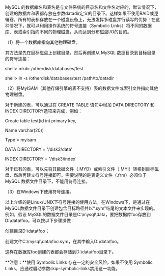 

MySQL 的数据库名和表名是与文件系统的目录名和文件名对应的，默认情况下，创建的数据库和表都存放在参数datadir定义的目录下。这样如果不使用RAID或逻辑卷，所有的表都存放在一个磁盘设备上，无法发挥多磁盘并行读写的优势！在这种情况下，就可以利用操作系统的符号连接（Symbolic Links）将不同的数据库、表或索引指向不同的物理磁盘，从而达到分布磁盘I/O的目的。

（1）将一个数据库指向其他物理磁盘。

其方法是先在目标磁盘上创建目录，然后再创建从 MySQL 数据目录到目标目录的符号连接：

shell> mkdir /otherdisk/databases/test

shell> ln -s /otherdisk/databases/test /path/to/datadir

（2）将MyISAM（其他存储引擎的表不支持）表的数据文件或索引文件指向其他物理磁盘。

对于新建的表，可以通过在 CREATE TABLE 语句中增加 DATA DIRECTORY 和INDEX DIRECTORY选项来完成，例如：

Create table test(id int primary key,

Name varchar(20))

Type = myisam

DATA DIRECTORY = '/disk2/data'

INDEX DIRECTORY = '/disk3/index'

对于已有的表，可以先将其数据文件（.MYD）或索引文件（.MYI）转移到目标磁盘，然后再建立符号连接即可。需要说明的是表定义文件（.frm）必须位于 MySQL 数据文件目录下，不能用符号连接。

（3）在Windows下使用符号连接。

以上介绍的是Linux/UNIX下符号连接的使用方法，在Windows下，是通过在MySQL数据文件目录下创建包含目标路径并以“.sym”结尾的文本文件来实现的。例如，假设 MySQL的数据文件目录是C:\mysql\data，要把数据库foo存放到D:\data\foo，可以按以下步骤操做：

创建目录D:\data\foo；

创建文件C:\mysql\data\foo.sym，在其中输入D:\data\foo。

这样在数据库foo创建的表都会存储到D:\data\foo目录下。

**注意：**使用 Symbolic Links 存在一定的安全风险，如果不使用 Symbolic Links，应通过启动参数skip-symbolic-links禁用这一功能。



